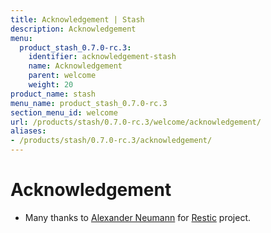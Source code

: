 ```yaml
---
title: Acknowledgement | Stash
description: Acknowledgement
menu:
  product_stash_0.7.0-rc.3:
    identifier: acknowledgement-stash
    name: Acknowledgement
    parent: welcome
    weight: 20
product_name: stash
menu_name: product_stash_0.7.0-rc.3
section_menu_id: welcome
url: /products/stash/0.7.0-rc.3/welcome/acknowledgement/
aliases:
- /products/stash/0.7.0-rc.3/acknowledgement/
---
```


# Acknowledgement
 - Many thanks to [Alexander Neumann](https://github.com/fd0) for [Restic](https://restic.net) project.
